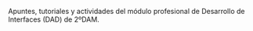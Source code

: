 Apuntes, tutoriales y actividades del módulo profesional de Desarrollo de Interfaces (DAD) de 2ºDAM.
